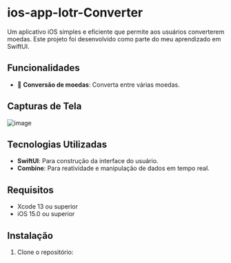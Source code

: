 # ios-app-lotr-Converter
Um aplicativo iOS simples e eficiente que permite aos usuários converterem moedas. Este projeto foi desenvolvido como parte do meu aprendizado em SwiftUI.

## Funcionalidades

- 💱 **Conversão de moedas**: Converta entre várias moedas.

## Capturas de Tela

![image](https://github.com/user-attachments/assets/d76e7442-4dde-48b3-a3e0-813aa3eb5237)


## Tecnologias Utilizadas

- **SwiftUI**: Para construção da interface do usuário.
- **Combine**: Para reatividade e manipulação de dados em tempo real.

## Requisitos

- Xcode 13 ou superior
- iOS 15.0 ou superior

## Instalação

1. Clone o repositório:
   ```bash
   
